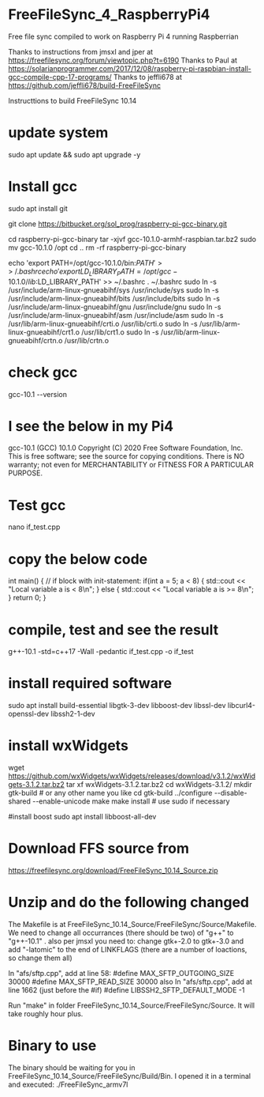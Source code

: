 # FreeFileSync_4_RaspberryPi4
Free file sync compiled to work on Raspberry Pi 4 running Raspberrian

Thanks to instructions from jmsxl and jper at https://freefilesync.org/forum/viewtopic.php?t=6190
Thanks to Paul at https://solarianprogrammer.com/2017/12/08/raspberry-pi-raspbian-install-gcc-compile-cpp-17-programs/
Thanks to jeffli678 at https://github.com/jeffli678/build-FreeFileSync

Instructtions to build FreeFileSync 10.14

# update system
sudo apt update && sudo apt upgrade -y

# Install gcc
sudo apt install git

git clone https://bitbucket.org/sol_prog/raspberry-pi-gcc-binary.git

cd raspberry-pi-gcc-binary
tar -xjvf gcc-10.1.0-armhf-raspbian.tar.bz2
sudo mv gcc-10.1.0 /opt
cd ..
rm -rf raspberry-pi-gcc-binary

echo 'export PATH=/opt/gcc-10.1.0/bin:$PATH' >> ~/.bashrc
echo 'export LD_LIBRARY_PATH=/opt/gcc-10.1.0/lib:$LD_LIBRARY_PATH' >> ~/.bashrc
. ~/.bashrc
sudo ln -s /usr/include/arm-linux-gnueabihf/sys /usr/include/sys
sudo ln -s /usr/include/arm-linux-gnueabihf/bits /usr/include/bits
sudo ln -s /usr/include/arm-linux-gnueabihf/gnu /usr/include/gnu
sudo ln -s /usr/include/arm-linux-gnueabihf/asm /usr/include/asm
sudo ln -s /usr/lib/arm-linux-gnueabihf/crti.o /usr/lib/crti.o
sudo ln -s /usr/lib/arm-linux-gnueabihf/crt1.o /usr/lib/crt1.o
sudo ln -s /usr/lib/arm-linux-gnueabihf/crtn.o /usr/lib/crtn.o

# check gcc
gcc-10.1 --version

# I see the below in my Pi4
gcc-10.1 (GCC) 10.1.0
Copyright (C) 2020 Free Software Foundation, Inc.
This is free software; see the source for copying conditions.  There is NO
warranty; not even for MERCHANTABILITY or FITNESS FOR A PARTICULAR PURPOSE.

# Test gcc
nano if_test.cpp

# copy the below code
int main() {
     // if block with init-statement:
     if(int a = 5; a < 8) {
         std::cout << "Local variable a is < 8\n";
     } else {
         std::cout << "Local variable a is >= 8\n";
	 }
     return 0;
	 }

# compile, test and see the result
g++-10.1 -std=c++17 -Wall -pedantic if_test.cpp -o if_test

# install required software
sudo apt install build-essential libgtk-3-dev libboost-dev libssl-dev libcurl4-openssl-dev libssh2-1-dev

# install wxWidgets
wget https://github.com/wxWidgets/wxWidgets/releases/download/v3.1.2/wxWidgets-3.1.2.tar.bz2
tar xf wxWidgets-3.1.2.tar.bz2
cd wxWidgets-3.1.2/
mkdir gtk-build # or any other name you like
cd gtk-build
../configure --disable-shared --enable-unicode
make
make install # use sudo if necessary

#install boost
sudo apt install libboost-all-dev

# Download FFS source from
https://freefilesync.org/download/FreeFileSync_10.14_Source.zip

# Unzip and do the following changed

The Makefile is at FreeFileSync_10.14_Source/FreeFileSync/Source/Makefile. We need to change all occurrances (there should be two) of "g++" to "g++-10.1" .
also per jmsxl you need to: change gtk+-2.0 to gtk+-3.0 and add "-latomic" to the end of LINKFLAGS (there are a number of loactions, so change them all)

In "afs/sftp.cpp", add at line 58:
#define MAX_SFTP_OUTGOING_SIZE 30000
#define MAX_SFTP_READ_SIZE 30000
also In "afs/sftp.cpp", add at line 1662 (just before the #if)
#define LIBSSH2_SFTP_DEFAULT_MODE -1

Run "make" in folder FreeFileSync_10.14_Source/FreeFileSync/Source. It will take roughly hour plus.

# Binary to use
The binary should be waiting for you in FreeFileSync_10.14_Source/FreeFileSync/Build/Bin.
I opened it in a terminal and executed: ./FreeFileSync_armv7l
